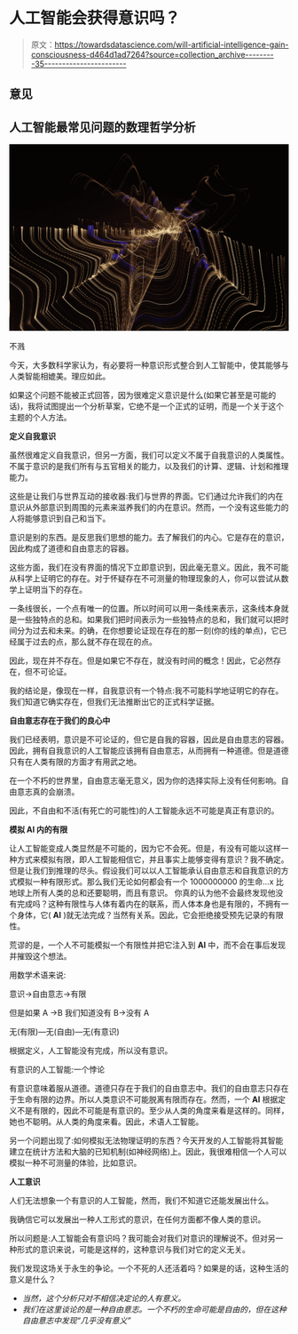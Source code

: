 # 人工智能会获得意识吗？

> 原文：<https://towardsdatascience.com/will-artificial-intelligence-gain-consciousness-d464d1ad7264?source=collection_archive---------35----------------------->

## 意见

## 人工智能最常见问题的数理哲学分析

![](img/8c0c5cb76838b7a79f3e250223441122.png)

不溅

今天，大多数科学家认为，有必要将一种意识形式整合到人工智能中，使其能够与人类智能相媲美。理应如此。

如果这个问题不能被正式回答，因为很难定义意识是什么(如果它甚至是可能的话)，我将试图提出一个分析草案，它绝不是一个正式的证明，而是一个关于这个主题的个人方法。

**定义自我意识**

虽然很难定义自我意识，但另一方面，我们可以定义不属于自我意识的人类属性。不属于意识的是我们所有与五官相关的能力，以及我们的计算、逻辑、计划和推理能力。

这些是让我们与世界互动的接收器:我们与世界的界面。它们通过允许我们的内在意识从外部意识到周围的元素来滋养我们的内在意识。然而，一个没有这些能力的人将能够意识到自己和当下。

意识是别的东西。是反思我们思想的能力。去了解我们的内心。它是存在的意识，因此构成了道德和自由意志的容器。

这些方面，我们在没有界面的情况下立即意识到，因此毫无意义。因此，我不可能从科学上证明它的存在。对于怀疑存在不可测量的物理现象的人，你可以尝试从数学上证明当下的存在。

一条线很长，一个点有唯一的位置。所以时间可以用一条线来表示，这条线本身就是一些独特点的总和。如果我们把时间表示为一些独特点的总和，我们就可以把时间分为过去和未来。的确，在你想要论证现在存在的那一刻(你的线的单点)，它已经属于过去的点，那么就不存在现在的点。

因此，现在并不存在。但是如果它不存在，就没有时间的概念！因此，它必然存在，但不可论证。

我的结论是，像现在一样，自我意识有一个特点:我不可能科学地证明它的存在。我们知道它确实存在，但我们无法推断出它的正式科学证据。

**自由意志存在于我们的良心中**

我们已经表明，意识是不可论证的，但它是自我的容器，因此是自由意志的容器。因此，拥有自我意识的人工智能应该拥有自由意志，从而拥有一种道德。但是道德只有在人类有限的方面才有用武之地。

在一个不朽的世界里，自由意志毫无意义，因为你的选择实际上没有任何影响。自由意志真的会崩溃。

因此，不自由和不活(有死亡的可能性)的人工智能永远不可能是真正有意识的。

**模拟 AI 内的有限**

让人工智能变成人类显然是不可能的，因为它不会死。但是，有没有可能以这样一种方式来模拟有限，即人工智能相信它，并且事实上能够变得有意识？我不确定。但是让我们到推理的尽头。假设我们可以以人工智能承认自由意志和自我意识的方式模拟一种有限形式。那么我们无论如何都会有一个 1000000000 的生命…x 比地球上所有人类的总和还要聪明，而且有意识。
你真的认为他不会最终发现他没有完成吗？这种有限性与人体有着内在的联系，而人体本身也是有限的，不拥有一个身体，它( **AI** )就无法完成？当然有关系。因此，它会拒绝接受预先记录的有限性。

荒谬的是，一个人不可能模拟一个有限性并把它注入到 **AI** 中，而不会在事后发现并摧毁这个想法。

用数学术语来说:

意识→自由意志→有限

但是如果 A →B 我们知道没有 B→没有 A

无(有限)—无(自由)—无(有意识)

根据定义，人工智能没有完成，所以没有意识。

有意识的人工智能:一个悖论

有意识意味着服从道德。道德只存在于我们的自由意志中。我们的自由意志只存在于生命有限的边界。所以人类意识不可能脱离有限而存在。然而，一个 **AI** 根据定义不是有限的，因此不可能是有意识的。至少从人类的角度来看是这样的。同样，她也不聪明。从人类的角度来看。因此，术语人工智能。

另一个问题出现了:如何模拟无法物理证明的东西？今天开发的人工智能将其智能建立在统计方法和大脑的已知机制(如神经网络)上。因此，我很难相信一个人可以模拟一种不可测量的体验，比如意识。

**人工意识**

人们无法想象一个有意识的人工智能，然而，我们不知道它还能发展出什么。

我确信它可以发展出一种人工形式的意识，在任何方面都不像人类的意识。

所以问题是:人工智能会有意识吗？我可能会对我们对意识的理解说不。但对另一种形式的意识来说，可能是这样的，这种意识与我们对它的定义无关。

我们发现这场关于永生的争论。一个不死的人还活着吗？如果是的话，这种生活的意义是什么？

*   *当然，这个分析只对不相信决定论的人有意义。*
*   *我们在这里谈论的是一种自由意志。一个不朽的生命可能是自由的，但在这种自由意志中发现“几乎没有意义”*